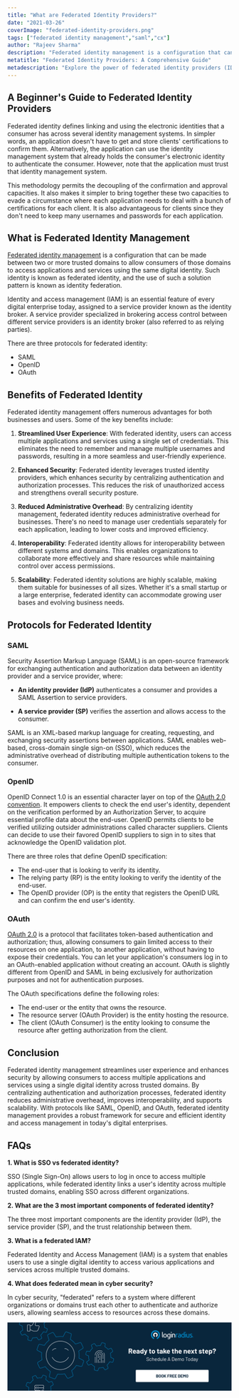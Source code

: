 ```yaml
---
title: "What are Federated Identity Providers?"
date: "2021-03-26"
coverImage: "federated-identity-providers.png"
tags: ["federated identity management","saml","cx"]
author: "Rajeev Sharma"
description: "Federated identity management is a configuration that can be made between two or more trusted domains to allow consumers of those domains to access applications and services using the same digital identity. Such identity is known as federated identity, and the use of such a solution pattern is known as identity federation."
metatitle: "Federated Identity Providers: A Comprehensive Guide"
metadescription: "Explore the power of federated identity providers (IDP) in enhancing businesses. Learn about IDP federation protocols: SAML, OpenID, OAuth. Uncover the benefits now!"
---
```


## A Beginner's Guide to Federated Identity Providers

Federated identity defines linking and using the electronic identities that a consumer has across several identity management systems. In simpler words, an application doesn't have to get and store clients' certifications to confirm them. Alternatively, the application can use the identity management system that already holds the consumer's electronic identity to authenticate the consumer. However, note that the application must trust that identity management system. 
 
This methodology permits the decoupling of the confirmation and approval capacities. It also makes it simpler to bring together these two capacities to evade a circumstance where each application needs to deal with a bunch of certifications for each client. It is also advantageous for clients since they don't need to keep many usernames and passwords for each application.

## What is Federated Identity Management

[Federated identity management](https://www.loginradius.com/resource/federated-identity-management-datasheet) is a configuration that can be made between two or more trusted domains to allow consumers of those domains to access applications and services using the same digital identity. Such identity is known as federated identity, and the use of such a solution pattern is known as identity federation.
 
Identity and access management (IAM) is an essential feature of every digital enterprise today, assigned to a service provider known as the identity broker. A service provider specialized in brokering access control between different service providers is an identity broker (also referred to as relying parties).

There are three protocols for federated identity:
- SAML
- OpenID
- OAuth

## Benefits of Federated Identity

Federated identity management offers numerous advantages for both businesses and users. Some of the key benefits include:

1. **Streamlined User Experience**: With federated identity, users can access multiple applications and services using a single set of credentials. This eliminates the need to remember and manage multiple usernames and passwords, resulting in a more seamless and user-friendly experience.

2. **Enhanced Security**: Federated identity leverages trusted identity providers, which enhances security by centralizing authentication and authorization processes. This reduces the risk of unauthorized access and strengthens overall security posture.

3. **Reduced Administrative Overhead**: By centralizing identity management, federated identity reduces administrative overhead for businesses. There's no need to manage user credentials separately for each application, leading to lower costs and improved efficiency.

4. **Interoperability**: Federated identity allows for interoperability between different systems and domains. This enables organizations to collaborate more effectively and share resources while maintaining control over access permissions.

5. **Scalability**: Federated identity solutions are highly scalable, making them suitable for businesses of all sizes. Whether it's a small startup or a large enterprise, federated identity can accommodate growing user bases and evolving business needs.

## Protocols for Federated Identity

### SAML

Security Assertion Markup Language (SAML) is an open-source framework for exchanging authentication and authorization data between an identity provider and a service provider, where:

* **An identity provider (IdP)** authenticates a consumer and provides a SAML Assertion to service providers.

* **A service provider (SP)** verifies the assertion and allows access to the consumer.

SAML is an XML-based markup language for creating, requesting, and exchanging security assertions between applications. SAML enables web-based, cross-domain single sign-on (SSO), which reduces the administrative overhead of distributing multiple authentication tokens to the consumer.

### OpenID

OpenID Connect 1.0 is an essential character layer on top of the [OAuth 2.0 convention](https://www.loginradius.com/blog/engineering/what-is-the-difference-between-oauth1-and-oauth2/). It empowers clients to check the end user's identity, dependent on the verification performed by an Authorization Server, to acquire essential profile data about the end-user. OpenID permits clients to be verified utilizing outsider administrations called character suppliers. Clients can decide to use their favored OpenID suppliers to sign in to sites that acknowledge the OpenID validation plot.

There are three roles that define OpenID specification:

* The end-user that is looking to verify its identity.
* The relying party (RP) is the entity looking to verify the identity of the end-user.
* The OpenID provider (OP) is the entity that registers the OpenID URL and can confirm the end user's identity.


### OAuth

[OAuth 2.0](https://www.loginradius.com/blog/engineering/authorization-code-flow-oauth/) is a protocol that facilitates token-based authentication and authorization; thus, allowing consumers to gain limited access to their resources on one application, to another application, without having to expose their credentials. You can let your application's consumers log in to an OAuth-enabled application without creating an account. OAuth is slightly different from OpenID and SAML in being exclusively for authorization purposes and not for authentication purposes.

The OAuth specifications define the following roles:

* The end-user or the entity that owns the resource.
* The resource server (OAuth Provider) is the entity hosting the resource.
* The client (OAuth Consumer) is the entity looking to consume the resource after getting authorization from the client.


## Conclusion

Federated identity management streamlines user experience and enhances security by allowing consumers to access multiple applications and services using a single digital identity across trusted domains. By centralizing authentication and authorization processes, federated identity reduces administrative overhead, improves interoperability, and supports scalability. With protocols like SAML, OpenID, and OAuth, federated identity management provides a robust framework for secure and efficient identity and access management in today's digital enterprises.


## FAQs

**1. What is SSO vs federated identity?** 

SSO (Single Sign-On) allows users to log in once to access multiple applications, while federated identity links a user's identity across multiple trusted domains, enabling SSO across different organizations.

**2. What are the 3 most important components of federated identity?** 

The three most important components are the identity provider (IdP), the service provider (SP), and the trust relationship between them.

**3. What is a federated IAM?** 

Federated Identity and Access Management (IAM) is a system that enables users to use a single digital identity to access various applications and services across multiple trusted domains.

**4. What does federated mean in cyber security?** 

In cyber security, "federated" refers to a system where different organizations or domains trust each other to authenticate and authorize users, allowing seamless access to resources across these domains.

[![book-a-demo-loginradius](../../assets/book-a-demo-loginradius.png)](https://www.loginradius.com/book-a-demo/)